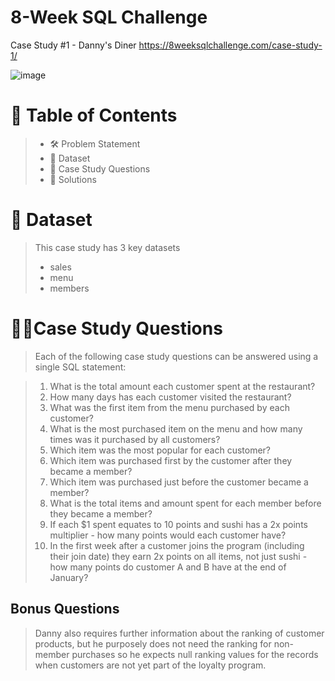 # 8-Week SQL Challenge

Case Study #1 - Danny's Diner
https://8weeksqlchallenge.com/case-study-1/

![image](https://user-images.githubusercontent.com/99233674/199024658-a1b34542-46a8-442f-913b-6b44e31cf79c.png)

# 📕 Table of Contents
> - 🛠️ Problem Statement
> - 📂 Dataset
> - 🧙‍ Case Study Questions
> - 🚀 Solutions

# 📂 Dataset
> This case study has 3 key datasets 
> - sales
> - menu
> - members





# 🧙‍♂️Case Study Questions
> Each of the following case study questions can be answered using a single SQL statement:

> 1. What is the total amount each customer spent at the restaurant?
> 2. How many days has each customer visited the restaurant?
> 3. What was the first item from the menu purchased by each customer?
> 4. What is the most purchased item on the menu and how many times was it purchased by all customers?
> 5. Which item was the most popular for each customer?
> 6. Which item was purchased first by the customer after they became a member?
> 7. Which item was purchased just before the customer became a member?
> 8. What is the total items and amount spent for each member before they became a member?
> 9. If each $1 spent equates to 10 points and sushi has a 2x points multiplier - how many points would each customer have?
> 10. In the first week after a customer joins the program (including their join date) they earn 2x points on all items, not just sushi - how many points do customer A and B have at the end of January?

## Bonus Questions
> Danny also requires further information about the ranking of customer products, but he purposely does not need the ranking for non-member purchases so he expects null ranking values for the records when customers are not yet part of the loyalty program.
